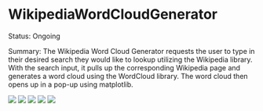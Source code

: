 # WikipediaWordCloudGenerator

Status: Ongoing

Summary: The Wikipedia Word Cloud Generator requests the user to type in their desired search they would like to lookup utilizing the Wikipedia library. With the search input, it pulls up the corresponding Wikipedia page and generates a word cloud using the WordCloud library. The word cloud then opens up in a pop-up using matplotlib.

![](itChapterTwo.png)
![](marvelStudio.png)
![](mickeyMouse.png)
![](pickachu.png)
![](puppy.png)

